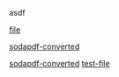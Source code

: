 asdf

<question source="labguidepage004DQ4I7ZkS" />


[file](https://docs-api-qa.cloudlabs.ai/repos/raw.githubusercontent.com/Rabin-spektra/Demo-Repo/main/196993496zpeJ/files/file.txt)

[sodapdf-converted](https://docs-api-qa.cloudlabs.ai/repos/raw.githubusercontent.com/Rabin-spektra/Demo-Repo/main/196993496zpeJ/files/sodapdf-converted.pdf)

[sodapdf-converted](https://docs-api-qa.cloudlabs.ai/repos/raw.githubusercontent.com/Rabin-spektra/Demo-Repo/main/196993496zpeJ/files/sodapdf-converted.pdf)
[test-file](https://docs-api-qa.cloudlabs.ai/repos/raw.githubusercontent.com/Rabin-spektra/Demo-Repo/main/196993496zpeJ/files/test-file.txt)